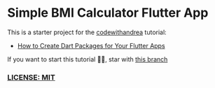 # Simple BMI Calculator Flutter App

This is a starter project for the [codewithandrea](https://codewithandrea.com/) tutorial:

- [How to Create Dart Packages for Your Flutter Apps](https://codewithandrea.com/videos/2020-06-01-how-to-create-dart-packages-flutter-apps/)

If you want to start this tutorial ☝🏾, star with [this branch](https://github.com/samuelematias/bmi_calculator_app_flutter/tree/branch/without-package)

### [LICENSE: MIT](LICENSE.md)

